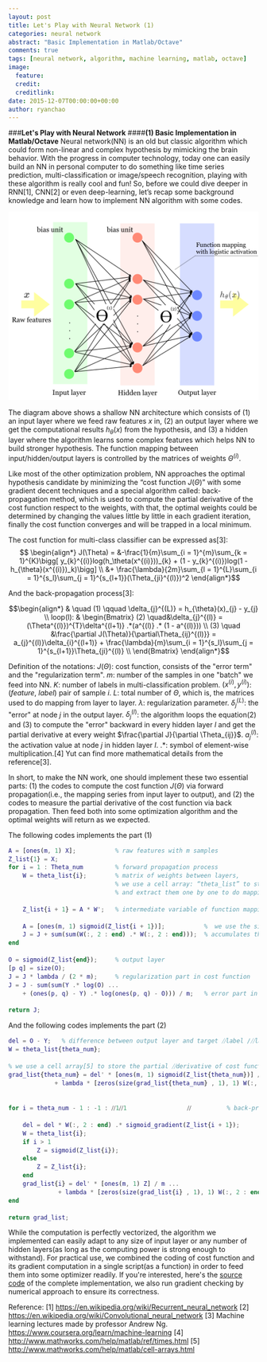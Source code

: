 ```yaml
---
layout: post
title: Let's Play with Neural Network (1)
categories: neural network
abstract: "Basic Implementation in Matlab/Octave"
comments: true
tags: [neural network, algorithm, machine learning, matlab, octave]
image:
  feature:
  credit: 
  creditlink: 
date: 2015-12-07T00:00:00+00:00
author: ryanchao
---
```



###**Let's Play with Neural Network**
####**(1) Basic Implementation in Matlab/Octave**
Neural network(NN) is an old but classic algorithm which could form non-linear and complex hypothesis by mimicking the brain behavior. With the progress in computer technology, today one can easily build an NN in personal computer to do something like time series prediction, multi-classification or image/speech recognition, playing with these algorithm is really cool and fun! So, before we could dive deeper in RNN[1], CNN[2] or even deep-learning, let’s recap some background knowledge and learn how to implement NN algorithm with some codes.

![nn_architecture](/img/posts/nn_arch.png)

The diagram above shows a shallow NN architecture which consists of (1) an input layer where we feed raw features $x$ in, (2) an output layer where we get the computational results $h_{\theta}(x)$ from the hypothesis, and (3) a hidden layer where the algorithm learns some complex features which helps NN to build stronger hypothesis. The function mapping between input/hidden/output layers is controlled by the matrices of weights $\Theta^{(i)}$. 

Like most of the other optimization problem, NN approaches the optimal hypothesis candidate by minimizing the “cost function $J(\Theta)$” with some gradient decent techniques and a special algorithm called: back-propagation method, which is used to compute the partial derivative of the cost function respect to the weights, with that, the optimal weights could be determined by changing the values little by little in each gradient iteration, finally the cost function converges and will be trapped in a local minimum.

The cost function for multi-class classifier can be expressed as[3]:
$$ \begin{align*} 
J(\Theta) = &-\frac{1}{m}\sum_{i = 1}^{m}\sum_{k = 1}^{K}\bigg[ y_{k}^{(i)}log(h_\theta(x^{(i)}))_{k} + (1 - y_{k}^{(i)})log(1 - h_{\theta}(x^{(i)})_k)\bigg]  \\
&+ \frac{\lambda}{2m}\sum_{l = 1}^{L}\sum_{i = 1}^{s_l}\sum_{j = 1}^{s_{l+1}}(\Theta_{ji}^{(l)})^2 
\end{align*}$$


And the back-propagation process[3]:

$$\begin{align*} 
& \quad (1) \qquad \delta_{j}^{(L)} = h_{\theta}(x)_{j} - y_{j} \\
loop(l): & \begin{Bmatrix} 
 (2) \quad&\delta_{j}^{(l)} = (\Theta^{(l)})^{T}\delta^{(l+1)} .*(a^{(l)} .* (1 - a^{(l)}))      \\ 
  (3) \quad &\frac{\partial J(\Theta)}{\partial\Theta_{ij}^{(l)}} = a_{j}^{(l)}\delta_{i}^{(l+1)} + \frac{\lambda}{m}\sum_{i = 1}^{s_l}\sum_{j = 1}^{s_{l+1}}\Theta_{ji}^{(l)} \\ 
\end{Bmatrix}
 \end{align*}$$
 
Definition of the notations:
$J(\Theta)$: cost function, consists of the "error term" and the "regularization term".
$m$: number of the samples in one "batch" we feed into NN.
$K$: number of labels in multi-classification problem.
$(x^{(i)}, y^{(i)})$: $(feature, \ label)$ pair of sample $i$.
$L$: total number of $\Theta$, which is, the matrices used to do mapping from layer to layer.
$\lambda$: regularization parameter.
$\delta_{j}^{(L)}$: the "error" at node $j$ in the output layer.
$\delta_{j}^{(l)}$: the algorithm loops the equation(2) and (3) to  compute the "error" backward in every hidden layer $l$ and get the partial derivative at every weight $\frac{\partial J}{\partial \Theta_{ij}}$.
$a_{j}^{(l)}$: the activation value at node $j$ in hidden layer $l$.
$.*$: symbol of element-wise multiplication.[4] 
Yut can find more mathematical details from the reference[3].

In short, to make the NN work, one should implement these two essential parts: (1) the codes to compute the cost function $J(\Theta)$ via forward propagation(i.e., the mapping series from input layer to output), and (2) the codes to measure the partial derivative of the cost function via back propagation. Then feed both into some optimization algorithm and the optimal weights will return as we expected.

The following codes implements the part (1)
```matlab
A = [ones(m, 1) X];           % raw features with m samples
Z_list{1} = X;
for i = 1 : Theta_num         % forward propagation process
    W = theta_list{i};        % matrix of weights between layers, 
                              % we use a cell array: “theta_list” to store all the matrices
                              % and extract them one by one to do mapping
    
    Z_list{i + 1} = A * W';   % intermediate variable of function mapping
    
    A = [ones(m, 1) sigmoid(Z_list{i + 1})];           %  we use the sigmoid(logistic) function as activation in NN
    J = J + sum(sum(W(:, 2 : end) .* W(:, 2 : end)));  % accumulates the weigths for regularization
end

O = sigmoid(Z_list{end});     % output layer
[p q] = size(O);
J = J * lambda / (2 * m);     % regularization part in cost function
J = J - sum(sum(Y .* log(O) ...
    + (ones(p, q) - Y) .* log(ones(p, q) - O))) / m;   % error part in cost function

return J;
```


And the following codes implements the part (2)

```matlab
del = O - Y;   % difference between output layer and target ⧸⧸label /⧸⧸label, i.e.,⧸⧸ output error
W = theta_list{theta_num};

% we use a cell array[5] to store the partial ⧸⧸derivative of cost function⧸⧸derivative(of cost function) respect to each matrix of weights⧸⧸
grad_list{theta_num} = del' * [ones(m, 1) sigmoid(Z_list{theta_num})] / m ...           % error part in partial derivative
             + lambda * [zeros(size(grad_list{theta_num} , 1), 1) W(:, 2 : end)] / m;   % regularization part in partial derivative


for i = theta_num - 1 : -1 : ⧸⧸1⧸⧸1                 ⧸⧸          % back-propagation process

    del = del * W(:, 2 : end) .* sigmoid_gradient(Z_list{i + 1});                % backward propagation of error in hidden layers
    W = theta_list{i};
    if i > 1
        Z = sigmoid(Z_list{i});
    else
        Z = Z_list{i};
    end
    grad_list{i} = del' * [ones(m, 1) Z] / m ...                                 % error part in partial derivative
              + lambda * [zeros(size(grad_list{i} , 1), 1) W(:, 2 : end)] / m;   % regularization part in partial derivative
end

return grad_list;
```

While the computation is perfectly vectorized, the algorithm we implemented can easily adapt to any size of input layer or any number of hidden layers(as long as the computing power is strong enough to withstand). For practical use, we combined the coding of cost function and its gradient computation in a single script(as a function) in order to feed them into some optimizer readily. If you're interested, here's the [source code](https://gist.github.com/ryanchao2012/5915befea3f3d426fcc1#file-fn_nncostfunction-m) of the complete implementation, we also run gradient checking by numerical approach to ensure its correctness.


Reference:
[1] https://en.wikipedia.org/wiki/Recurrent_neural_network
[2] https://en.wikipedia.org/wiki/Convolutional_neural_network
[3] Machine learning lectures made by professor Andrew Ng. 
    https://www.coursera.org/learn/machine-learning
[4] http://www.mathworks.com/help/matlab/ref/times.html
[5] http://www.mathworks.com/help/matlab/cell-arrays.html
<!--se_discussion_list:{"5DyaTkRZ59LjjTkMBS3rbz56":{"selectionStart":5030,"type":"conflict","selectionEnd":5125,"discussionIndex":"5DyaTkRZ59LjjTkMBS3rbz56"},"6rVjMuYPgaH3MgzHT3eN4r9j":{"selectionStart":5412,"type":"conflict","selectionEnd":5437,"discussionIndex":"6rVjMuYPgaH3MgzHT3eN4r9j"}}-->





